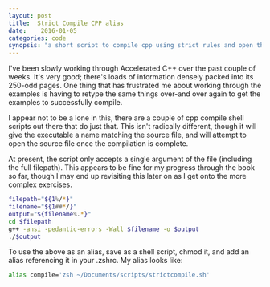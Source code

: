 ```yaml
---
layout: post
title:  Strict Compile CPP alias
date:    2016-01-05
categories: code
synopsis: "a short script to compile cpp using strict rules and open the resulting executable"
---
```


I've been slowly working through Accelerated C++ over the past couple of weeks.  It's very good; there's loads of information densely packed into its 250-odd pages.  One thing that has frustrated me about working through the examples is having to retype the same things over-and over again to get the examples to successfully compile.

I appear not to be a lone in this, there are a couple of cpp compile shell scripts out there that do just that. This isn't radically different, though it will give the executable a name matching the source file, and will attempt to open the source file once the compilation is complete.

At present, the script only accepts a single argument of the file (including the full filepath).  This appears to be fine for my progress through the book so far, though I may end up revisiting this later on as I get onto the more complex exercises.

```bash
filepath="${1%/*}"
filename="${1##*/}"
output="${filename%.*}"
cd $filepath
g++ -ansi -pedantic-errors -Wall $filename -o $output
./$output
```

To use the above as an alias, save as a shell script, chmod it, and add an alias referencing it in your .zshrc.  My alias looks like:

```bash
alias compile='zsh ~/Documents/scripts/strictcompile.sh'
```
